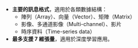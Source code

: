 - **主要的訊息格式**，適用於各類數據結構：
    - 陣列（Array）、向量（Vector）、矩陣（Matrix）
    - 影像、多通道影像（Multi-channel）、影片
    - 時序資料（Time-series data）
- **最多支援 7 維張量**，適用於深度學習應用。